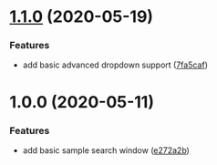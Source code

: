 # [1.1.0](https://github.com/FreshlyBrewedCode/BetterSearchWindow/compare/v1.0.0...v1.1.0) (2020-05-19)


### Features

* add basic advanced dropdown support ([7fa5caf](https://github.com/FreshlyBrewedCode/BetterSearchWindow/commit/7fa5caf76cfc8f555bb85ad74270d81b9520a605))

# 1.0.0 (2020-05-11)


### Features

* add basic sample search window ([e272a2b](https://github.com/FreshlyBrewedCode/BetterSearchWindow/commit/e272a2b203c298aecbc5d2db9d53543490c372b3))
